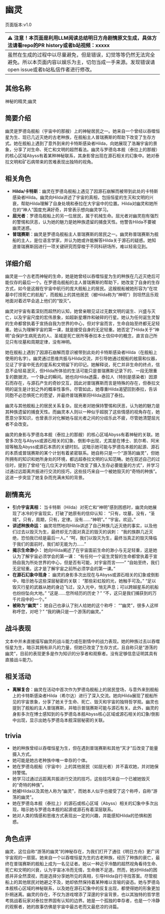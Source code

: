# 幽灵
页面版本:v1.0
 

| :warning: 注意！本页面是利用LLM阅读总结明日方舟剧情原文生成，具体方法请看repo的PR history或者b站视频：xxxxx           |
|:----------------------------|
| 虽然在生成的过程中以尽量避免，但是错误，幻觉等等仍然无法完全避免。所以本页面内容以娱乐为主，切勿当成一手来源。发现错误请open issue或者b站私信作者进行修改。|



## 其他名称
神秘的精灵;幽灵
## 简要介绍
幽灵是罗德岛舰船（宇宙中的那艘）上的神秘居民之一。她来自一个曾经以吞噬恒星为生、现已几近灭绝的古老种族，在舰船主人普瑞赛斯的帮助下改变了生存方式。她在舰船上遇到了意外到来的卡特斯感染者Hilda，向她展现了浩瀚宇宙的景象，分享了对生命、死亡和文明的超然看法。幽灵与罗德岛本舰（泰拉上的那艘）的核心区域Abyss有着某种神秘联系，其身影曾出现在源石相关的幻象中。她对泰拉文明和矿石病带来的苦难表现出独特的视角。
## 相关角色
-   **Hilda/卡特斯**：幽灵在罗德岛舰船上遇见了因源石崩解而被带到此处的卡特斯感染者Hilda。幽灵向Hilda讲述了宇宙的真相，包括恒星的生灭和文明的兴衰，帮助Hilda理解了自身处境和泰拉在大宇宙中的位置。Hilda对幽灵和她所在的“神人”国度充满好奇，并曾表示想向幽灵学习。
-   **屈光者**：罗德岛舰船上的另一位居民，属于机械生命。屈光者对幽灵抱有强烈的警惕和厌恶，认为她的魅力是她种族遗留的捕食天性。他警告Hilda不要被幽灵迷惑。
-   **普瑞赛斯**：幽灵是罗德岛舰船主人普瑞赛斯的居民之一。幽灵称普瑞赛斯为舰船的主人，是位语言学家，并认为她或许能解答Hilda关于源石的疑惑。她知道普瑞赛斯因进行一项关键研究而穿梭于不同科研场所，难以轻易见到。
## 详细介绍
幽灵是一个古老而神秘的生命，她是她曾经以吞噬恒星为生的种族在几近灭绝后可能仅存的最后一个。在罗德岛舰船的主人普瑞赛斯的帮助下，她改变了自身的生存方式，如今是这艘在宇宙中航行的庞大舰船上的居民。这艘舰船被她形容为“在坟墓中打捞死亡的航船”，而舰船上的其他居民（被Hilda称为“神明”）则坦然且乐观地面对着迟早会追上他们的“毁灭”。

幽灵对宇宙有着深刻而超然的认知，她曾亲眼见证过无数文明的诞生、兴盛与灭亡，以及宇宙尺度的宏伟景象，如超新星爆炸和破碎的行星。她认为任何诞生灵智的生命都曾执着于宣扬自我为世界的中心，但对宇宙而言，生命自始至终都无足轻重。她认为理解宇宙的第一课，就是接受自身的无足轻重。她否定了Hilda关于“神明”会保护生病死去的人、圣城是死亡居所等泰拉本土信仰中的概念，直言自己所见只有坟墓和周期定律，没有神明。

她在舰船上遇到了因源石崩解而意识被带到此处的卡特斯感染者Hilda（在舰船上使用的名字）。幽灵通过思维共振与Hilda交流，并引导她通过舰船的舷窗和仪器，见证了宇宙中死去的星系和文明留下的印记。她解释说，死亡并非生命的终点，信息不会轻易泯灭，但Hilda所体验的生活可能只是普瑞赛斯记录下的、一段无限重复的数据流，一个静止的瞬间。她也向Hilda透露，泰拉人（特别是感染者）因源石而存在，与源石产生的奇妙交互，因此对普瑞赛斯而言是特殊的存在，但泰拉文明的诞生是计划之外的概率性事件。尽管如此，她尊重Hilda渴望回到泰拉，告诉同胞不必恐惧死亡的愿望，并最终普瑞赛斯将Hilda送回了泰拉。

幽灵与其他舰船上的居民关系复杂。屈光者对她保持警惕和厌恶，认为她的魅力是其种族遗留的捕食天性。而幽灵本人则以一种似乎超脱了这些情感的视角存在，她愿意分享知识，也曾表示对化解她与屈光者之间的分歧乐此不疲，尽管她清楚屈光者不会改变。

幽灵的身影与罗德岛本舰（泰拉上的那艘）的核心区域Abyss有着神秘的关联。她曾多次在与Abyss或源石相关的幻象、倒影中出现，尤其是在博士、凯尔希、阿米娅等触及Abyss或源石本质的关键时刻。这暗示她可能与罗德岛本舰的起源、源石的本质或普瑞赛斯的某个计划有着紧密联系。她自称只是一个“游荡的幽灵”，但她所拥有的知识和她所身处的环境，都远超泰拉文明的认知范畴。她在叙述自己的过往时，提到了曾经“在几位天才的帮助下改变了摄入生存必要能量的方式”，并学习过通过远距离共振进行交流的技巧，这些技巧来自一个被她毁灭的“奇特的种族”。这进一步突显了她复杂而充满未知的背景。
## 剧情高光
*   **引介宇宙真相：** 当卡特斯（Hilda）对死亡和“神明”感到困惑时，幽灵向她展现了冰冷的宇宙现实，打破了她原有的信仰认知：
    “只有，坟墓，没有，“圣城”。只有，周期，只有，定律。没有......“神明”。”
    “宇宙。欢迎。”
*   **讲述种族命运：** 幽灵坦然地向Hilda讲述了自己种族几近灭绝的事实，以及他们过去以毁灭为生，最终却无力面对真正的毁灭的讽刺：
    “我的族群几近灭绝，恐怕我已经是最后一人。”
    “呵，我们以毁灭为生，最终当真正的毁灭降临于我们的面前时，我们却无能为力......”
*   **揭示生命渺小：** 她向Hilda阐述了在宇宙面前生命的渺小与无足轻重，这是她认为了解宇宙必须学会的第一课：
    “有任何一个诞生灵智的生命都曾执着于宣扬自我为所处世界的中心，但是否有可能，对宇宙而言——”
    “自始至终，我们无足轻重。这才是了解宇宙之前所必须学会的第一课。”
*   **在源石幻象中现身：** 幽灵的身影多次出现在与Abyss或源石相关的幻象或倒影中，暗示她与这些深层秘密的关联：
    “那些彩虹般的光，她触手可及。”
    “足以毁灭行星的武器从她的身边飞过，没入光中，悄无声息；可以跨越星系的航船也纷纷坠向大地。”
    “这是......您所经历的历史？”
    “不，这只是我们捕获到的万千片段中的一个。”
*   **被称为“幽灵”：** 她自己也承认了别人给她的这个称呼：
    ““幽灵”，很多人这样称呼您，对吧？”
    “我的确只是一个游荡的幽灵。”
## 战斗表现
文本中并未直接描写幽灵的战斗能力或在剧情中的战力表现。她的种族过去以吞噬恒星为生，暗示其拥有非凡的力量，但她已改变了生存方式，且自称只是“游荡的幽灵”，目前的表现更多是作为知识的分享者和观察者。没有足够信息证明其具有直接战斗能力。
## 相关活动
-   **离解复合**：幽灵在活动中首次作为罗德岛舰船上的居民登场，与意外来到舰船上的卡特斯感染者Hilda（希尔达）进行了深入交流。她向Hilda展现了舰船所见的宇宙景象，分享了她关于生命、死亡、毁灭和宇宙的独特哲学观。幽灵也提到了舰船的主人普瑞赛斯，并暗示普瑞赛斯可能与源石有关。此外，幽灵的身影多次在博士感知到的与罗德岛本舰Abyss核心区域或源石相关的幻象/倒影中出现，显示出她与罗德岛本舰深层秘密的关联。
## trivia
*   她的种族曾经以吞噬恒星为生，但在遇到普瑞赛斯和其他“天才”后改变了能量摄入方式。
*   她可能是她古老种族中唯一幸存的个体。
*   她在罗德岛舰船（宇宙中）上的其他居民（如屈光者）并不喜欢她，并对她保持警惕。
*   她学习过通过远距离共振进行交流的技巧，这些技巧来自一个已被她毁灭的“奇特的种族”。
*   她被Hilda以及其他人称为“幽灵”，而她本人似乎也接受了这个称呼，自称“游荡的幽灵”。
*   她在罗德岛本舰（泰拉上）的源石或核心区域（Abyss）相关的幻象中多次出现，暗示她与罗德岛本舰的起源或源石有着深层联系。
*   她对人类的情感和思维方式表现出一定的兴趣，并能感知Hilda的恐惧和困惑。
## 角色点评
幽灵，这位自称“游荡的幽灵”的神秘存在，为我们打开了通往《明日方舟》更广阔宇宙观的一扇窗。她来自一个以吞噬恒星为生的古老种族，经历了种族的衰亡，最终在普瑞赛斯的舰船上成为一名见证者。她以一种近乎冷酷的超然视角看待生命、死亡和文明的兴衰，认为宇宙冰冷而无情，生命微不足道。然而，她对Hilda的困惑并非全然漠视，而是选择分享她所见的真相，引导Hilda自行寻找答案。尽管舰船上的其他居民对她避之不及，她却依然保持着某种难以言喻的姿态。她与罗德岛本舰核心区域的神秘联系，以及她在源石幻象中的反复出现，都使得她的形象更加扑朔迷离。幽灵的存在，不仅为游戏增添了深邃的宇宙背景，也以其独特的哲学思考挑战着玩家对泰拉世界固有认知的边界。她是一个孤独的幸存者，也是一个冷静的观察者，她的故事仿佛是宇宙中最古老而又最悲凉的诗篇。